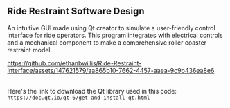## Ride Restraint Software Design

An intuitive GUI made using Qt creator to simulate a user-friendly control interface for ride operators. This program integrates with electrical controls and a mechanical component to make a comprehensive roller coaster restraint model.

https://github.com/ethanbwillis/Ride-Restraint-Interface/assets/147621579/aa865b10-7662-4457-aaea-9c9b436ea8e6

<br>Here's the link to download the Qt library used in this code:<br> 
```https://doc.qt.io/qt-6/get-and-install-qt.html```

